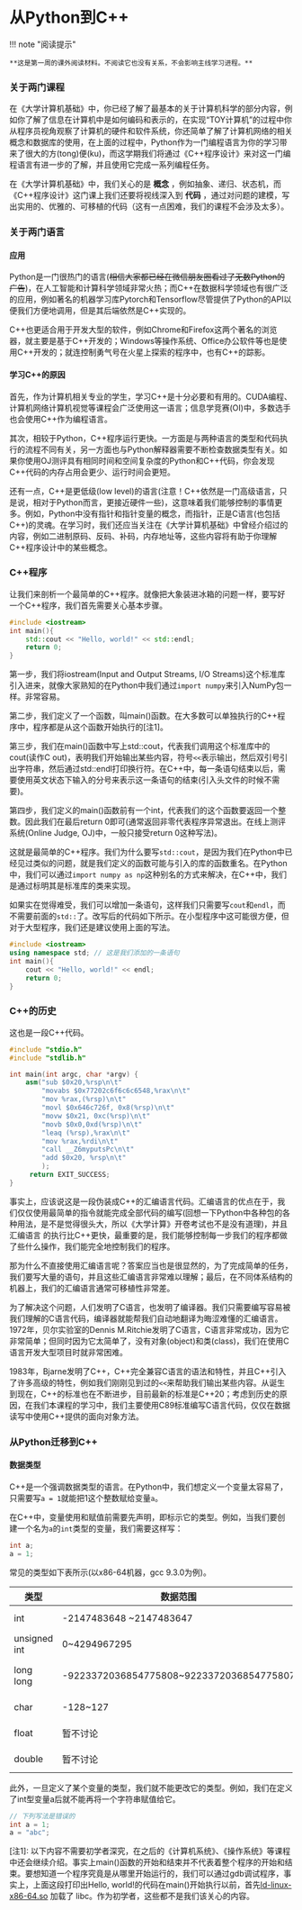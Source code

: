 # 从Python到C++

!!! note "阅读提示"

    **这是第一周的课外阅读材料。不阅读它也没有关系，不会影响主线学习进程。**

### 关于两门课程

在《大学计算机基础》中，你已经了解了最基本的关于计算机科学的部分内容，例如你了解了信息在计算机中是如何编码和表示的，在实现“TOY计算机”的过程中你从程序员视角观察了计算机的硬件和软件系统，你还简单了解了计算机网络的相关概念和数据库的使用，在上面的过程中，Python作为一门编程语言为你的学习带来了很大的方(tong)便(ku)，而这学期我们将通过《C++程序设计》来对这一门编程语言有进一步的了解，并且使用它完成一系列编程任务。

在《大学计算机基础》中，我们关心的是 **概念** ，例如抽象、递归、状态机，而《C++程序设计》这门课上我们还要将视线深入到 **代码** ，通过对问题的建模，写出实用的、优雅的、可移植的代码（这有一点困难，我们的课程不会涉及太多）。

### 关于两门语言

#### 应用

Python是一门很热门的语言(~~相信大家都已经在微信朋友圈看过了无数Python的广告~~)，在人工智能和计算科学领域非常火热；而C++在数据科学领域也有很广泛的应用，例如著名的机器学习库Pytorch和Tensorflow尽管提供了Python的API以便我们方便地调用，但是其后端依然是C++实现的。

C++也更适合用于开发大型的软件，例如Chrome和Firefox这两个著名的浏览器，就主要是基于C++开发的；Windows等操作系统、Office办公软件等也是使用C++开发的；就连控制勇气号在火星上探索的程序中，也有C++的踪影。

#### 学习C++的原因

首先，作为计算机相关专业的学生，学习C++是十分必要和有用的。CUDA编程、计算机网络计算机视觉等课程会广泛使用这一语言；信息学竞赛(OI)中，多数选手也会使用C++作为编程语言。

其次，相较于Python，C++程序运行更快。一方面是与两种语言的类型和代码执行的流程不同有关，另一方面也与Python解释器需要不断检查数据类型有关。如果你使用OJ测评具有相同时间和空间复杂度的Python和C++代码，你会发现C++代码的内存占用会更少、运行时间会更短。

还有一点，C++是更低级(low level)的语言(注意！C++依然是一门高级语言，只是说，相对于Python而言，更接近硬件一些)，这意味着我们能够控制的事情更多。例如，Python中没有指针和指针变量的概念，而指针，正是C语言(也包括C++)的灵魂。在学习时，我们还应当关注在《大学计算机基础》中曾经介绍过的内容，例如二进制原码、反码、补码，内存地址等，这些内容将有助于你理解C++程序设计中的某些概念。

### C++程序

让我们来剖析一个最简单的C++程序。就像把大象装进冰箱的问题一样，要写好一个C++程序，我们首先需要关心基本步骤。

```c++
#include <iostream>
int main(){
    std::cout << "Hello, world!" << std::endl;
    return 0;
}

```

第一步，我们将iostream(Input and Output Streams, I/O Streams)这个标准库引入进来，就像大家熟知的在Python中我们通过`import numpy`来引入NumPy包一样。非常容易。

第二步，我们定义了一个函数，叫main()函数。在大多数可以单独执行的C++程序中，程序都是从这个函数开始执行的[注1]。

第三步，我们在main()函数中写上std::cout，代表我们调用这个标准库中的cout(读作C out)，表明我们开始输出某些内容，符号`<<`表示输出，然后双引号引出字符串，然后通过std::endl打印换行符。在C++中，每一条语句结束以后，需要使用英文状态下输入的分号来表示这一条语句的结束(引入头文件的时候不需要)。

第四步，我们定义的main()函数前有一个int，代表我们的这个函数要返回一个整数。因此我们在最后return 0即可(通常返回非零代表程序异常退出。在线上测评系统(Online Judge, OJ)中，一般只接受return 0这种写法)。

这就是最简单的C++程序。我们为什么要写`std::cout`，是因为我们在Python中已经见过类似的问题，就是我们定义的函数可能与引入的库的函数重名。在Python中，我们可以通过`import numpy as np`这种别名的方式来解决，在C++中，我们是通过标明其是标准库的类来实现。

如果实在觉得难受，我们可以增加一条语句，这样我们只需要写`cout`和`endl`，而不需要前面的`std::`了。改写后的代码如下所示。在小型程序中这可能很方便，但对于大型程序，我们还是建议使用上面的写法。

```c++
#include <iostream>
using namespace std; // 这是我们添加的一条语句
int main(){
    cout << "Hello, world!" << endl;
    return 0;
}
```

### C++的历史

这也是一段C++代码。

```c++
#include "stdio.h"
#include "stdlib.h"

int main(int argc, char *argv) {
    asm("sub $0x20,%rsp\n\t"
        "movabs $0x77202c6f6c6c6548,%rax\n\t"
        "mov %rax,(%rsp)\n\t"
        "movl $0x646c726f, 0x8(%rsp)\n\t"
        "movw $0x21, 0xc(%rsp)\n\t"
        "movb $0x0,0xd(%rsp)\n\t"
        "leaq (%rsp),%rax\n\t"
        "mov %rax,%rdi\n\t"
        "call __Z6myputsPc\n\t"
        "add $0x20, %rsp\n\t"
        );
     return EXIT_SUCCESS;
}
```

事实上，应该说这是一段伪装成C++的汇编语言代码。汇编语言的优点在于，我们仅仅使用最简单的指令就能完成全部代码的编写(回想一下Python中各种包的各种用法，是不是觉得很头大，所以《大学计算》开卷考试也不是没有道理)，并且汇编语言 的执行比C++更快，最重要的是，我们能够控制每一步我们的程序都做了些什么操作，我们能完全地控制我们的程序。

那为什么不直接使用汇编语言呢？答案应当也是很显然的，为了完成简单的任务，我们要写大量的语句，并且这些汇编语言非常难以理解；最后，在不同体系结构的机器上，我们的汇编语言通常可移植性非常差。

为了解决这个问题，人们发明了C语言，也发明了编译器。我们只需要编写容易被我们理解的C语言代码，编译器就能帮我们自动地翻译为晦涩难懂的汇编语言。1972年，贝尔实验室的Dennis M.Ritchie发明了C语言，C语言非常成功，因为它非常简单；但同时因为它太简单了，没有对象(object)和类(class)，我们在使用C语言开发大型项目时就非常困难。

1983年，Bjarne发明了C++，C++完全兼容C语言的语法和特性，并且C++引入了许多高级的特性，例如我们刚刚见到过的`<<`来帮助我们输出某些内容。从诞生到现在，C++的标准也在不断进步，目前最新的标准是C++20；考虑到历史的原因，在我们本课程的学习中，我们主要使用C89标准编写C语言代码，仅仅在数据读写中使用C++提供的面向对象方法。

### 从Python迁移到C++

#### 数据类型

C++是一个强调数据类型的语言。在Python中，我们想定义一个变量太容易了，只需要写`a = 1`就能把1这个整数赋给变量`a`。

在C++中，变量使用和赋值前需要先声明，即标示它的类型。例如，当我们要创建一个名为`a`的`int`类型的变量，我们需要这样写：

```c++
int a;
a = 1;
```

常见的类型如下表所示(以x86-64机器，gcc 9.3.0为例)。

| 类型           | 数据范围                                   | 示例                 |
| ------------ | -------------------------------------- | ------------------ |
| int          | -2147483648 ~2147483647                | int a = -1         |
| unsigned int | 0~4294967295                           | unsigned int a = 1 |
| long long    | -9223372036854775808~9223372036854775807 | long long a = 100  |
| char         | -128~127                               | char a = 'A'       |
| float        | 暂不讨论                                   | float a = 1.0      |
| double       | 暂不讨论                                   | double a = 2.0     |

此外，一旦定义了某个变量的类型，我们就不能更改它的类型。例如，我们在定义了int型变量a后就不能再将一个字符串赋值给它。

```c++
// 下列写法是错误的
int a = 1;
a = "abc";
```

[注1]: 以下内容不需要初学者深究，在之后的《计算机系统》、《操作系统》等课程中还会继续介绍。事实上main()函数的开始和结束并不代表着整个程序的开始和结束。要想知道一个程序究竟是从哪里开始运行的，我们可以通过gdb调试程序，事实上，上面这段打印出Hello, world!的代码在main()开始执行以前，首先[ld-linux-x86-64.so](http://ld-linux-x86-64.so "ld-linux-x86-64.so") 加载了 libc。作为初学者，这些都不是我们该关心的内容。
